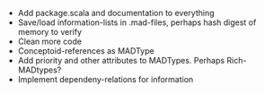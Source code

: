 * Add package.scala and documentation to everything
* Save/load information-lists in .mad-files, perhaps hash digest of memory to verify
* Clean more code
* Conceptoid-references as MADType
* Add priority and other attributes to MADTypes. Perhaps Rich-MADtypes?
* Implement dependeny-relations for information
